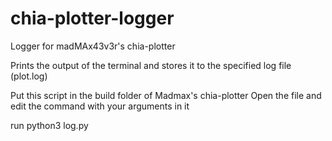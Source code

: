 # chia-plotter-logger

Logger for madMAx43v3r's chia-plotter

Prints the output of the terminal and stores it to the specified log file (plot.log)

Put this script in the build folder of Madmax's chia-plotter
Open the file and edit the command with your arguments in it

run python3 log.py
